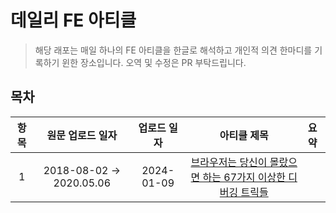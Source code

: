 # 데일리 FE 아티클

> 해당 래포는 매일 하나의 FE 아티클을 한글로 해석하고 개인적 의견 한마디를 기록하기 윈한 장소입니다.
> 오역 및 수정은 PR 부탁드립니다.

## 목차

| 항목 |     원문 업로드 일자     | 업로드 일자 |                                                                      아티클 제목                                                                      | 요약 |
| :--: | :----------------------: | :---------: | :---------------------------------------------------------------------------------------------------------------------------------------------------: | :--- |
|  1   | 2018-08-02 -> 2020.05.06 | 2024-01-09  | [브라우저는 당신이 몰랐으면 하는 67가지 이상한 디버깅 트릭들](https://github.com/Pyotato/Daily_FE_article/blob/main/debugging/67_debugging_tricks.md) |      |
